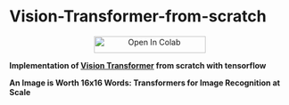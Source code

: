 # Vision-Transformer-from-scratch
<center>
    <a href="https://colab.research.google.com/github/givkashi/Vision-Transformer-from-scratch/blob/main/vision-transformer-from-scratch-with-tf.ipynb"><img width="200" height="30" style="vertical-align:middle" src="https://colab.research.google.com/assets/colab-badge.svg" alt="Open In Colab"/></a>
</center>

**Implementation of [Vision Transformer](https://arxiv.org/abs/2010.11929) from scratch with tensorflow** 

**An Image is Worth 16x16 Words: Transformers for Image Recognition at Scale**
